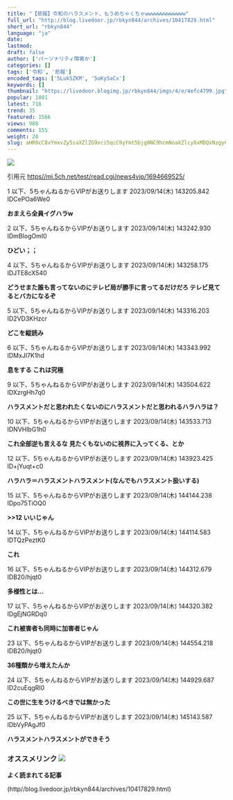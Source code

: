 ```yaml
---
title: "【悲報】令和のハラスメント、もうめちゃくちゃwwwwwwwwwwwww"
full_url: "http://blog.livedoor.jp/rbkyn844/archives/10417829.html"
short_url: "rbkyn844"
language: "ja"
date: 
lastmod: 
draft: false
author: ['パーソナリティ障害か']
categories: []
tags: ['令和', '悲報']
encoded_tags: ['5Luk5ZKM', '5oKy5aCx']
keywords: []
thumbnail: "https://livedoor.blogimg.jp/rbkyn844/imgs/4/e/4efc4799.jpg"
popular: 1801
latest: 718
trend: 35
featured: 1566
views: 980
comments: 155
weight: 20
slug: aHR0cC8vYmxvZy5saXZlZG9vci5qcC9yYmt5bjg0NC9hcmNoaXZlcy8xMDQxNzgyOS5odG1s
---
```


![](https://livedoor.blogimg.jp/rbkyn844/imgs/4/e/4efc4799.jpg)

<div><p>引用元 <a title='' target='_blank' href='https//mi.5ch.net/test/read.cgi/news4vip/1694669525/'>https//mi.5ch.net/test/read.cgi/news4vip/1694669525/ </a> </p><p class='res1'>1 以下、5ちゃんねるからVIPがお送りします 2023/09/14(木) 143205.842 IDCePOa6We0 </p> <p class='res2'><b> おまえら全員イグハラw </b></p><blockquote class='imgur-embed-pub'></blockquote><b> </b> <p class='res1'>2 以下、5ちゃんねるからVIPがお送りします 2023/09/14(木) 143242.930 IDmBIogOml0 </p> <p class='res2'><b> ひどい；； </b></p> <p class='res1'>4 以下、5ちゃんねるからVIPがお送りします 2023/09/14(木) 143258.175 IDJTE8cX540 </p> <p class='res2'><b> どうせまた誰も言ってないのにテレビ局が勝手に言ってるだけだろ テレビ見てるとバカになるぞ </b></p> <p class='res1'>5 以下、5ちゃんねるからVIPがお送りします 2023/09/14(木) 143316.203 ID2VD3KHzcr </p> <p class='res2'><b> どこを縦読み </b></p> <p class='res1'>6 以下、5ちゃんねるからVIPがお送りします 2023/09/14(木) 143343.992 IDMxJl7K1hd </p> <p class='res2'><b> 息をする これは究極 </b></p> <p class='res1'>9 以下、5ちゃんねるからVIPがお送りします 2023/09/14(木) 143504.622 IDXzrgHh7q0 </p> <p class='res2'><b> ハラスメントだと思われたくないのにハラスメントだと思われるハラハラは？ </b></p> <p class='no-pc'></p> <p class='res1'>10 以下、5ちゃんねるからVIPがお送りします 2023/09/14(木) 143533.713 IDNVHlbG1h0 </p> <p class='res2'><b> これ全部逆も言えるな 見たくもないのに視界に入ってくる、とか </b></p> <p class='res1'>12 以下、5ちゃんねるからVIPがお送りします 2023/09/14(木) 143923.425 ID+jYuqt+c0 </p> <p class='res2'><b> ハラハラ＝ハラスメントハラスメント(なんでもハラスメント扱いする) </b></p> <p class='res1'>15 以下、5ちゃんねるからVIPがお送りします 2023/09/14(木) 144144.238 IDpo75TiOQ0 </p> <p class='res2'><b> >>12 いいじゃん </b></p> <p class='res1'>14 以下、5ちゃんねるからVIPがお送りします 2023/09/14(木) 144114.583 IDTQzPeztK0 </p> <p class='res2'><b> これ </b></p> <p class='res1'>16 以下、5ちゃんねるからVIPがお送りします 2023/09/14(木) 144312.679 IDB20/hjqt0 </p> <p class='res2'><b> 多様性とは… </b></p> <p class='res1'>17 以下、5ちゃんねるからVIPがお送りします 2023/09/14(木) 144320.382 IDgEjNGRDq0 </p> <p class='res2'><b> これ被害者も同時に加害者じゃん </b></p> <p class='res1'>23 以下、5ちゃんねるからVIPがお送りします 2023/09/14(木) 144554.218 IDB20/hjqt0 </p> <p class='res2'><b> 36種類から増えたんか </b></p> <p class='res1'>24 以下、5ちゃんねるからVIPがお送りします 2023/09/14(木) 144929.687 ID2cuEqgRI0 </p> <p class='res2'><b> この世に生をうけるべきでは無かった </b></p> <p class='res1'>25 以下、5ちゃんねるからVIPがお送りします 2023/09/14(木) 145143.587 IDbVyPAgJf0 </p> <p class='res2'><b> ハラスメントハラスメントができそう </b></p> <p id='5077e33f033c4e934bb013c7c4eb8bbd'> </p> <p class='no-pc'></p> <h3 class='linkh'>オススメリンク <img src='http//blog.livedoor.jp/rbkyn844/ftp/fusagikom-fikergh.png'></h3> <p class='link2'> </p> <p class='no-pc'></p> <p class='no-pc'><p><b>よく読まれてる記事</b></p></p> </div>

(http//blog.livedoor.jp/rbkyn844/archives/10417829.html)
